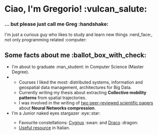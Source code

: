 <h1>Ciao, I'm Gregorio! :vulcan_salute: </h1>
<h3>... but please just call me Greg :handshake:</h3>

<p>I'm just a curious guy who likes to study and learn new things :nerd_face:, not only programming related :computer:</p>

<h2>Some facts about me :ballot_box_with_check:</h2>
<ul>
    <li>I'm about to graduate :man_student: in Computer Science (Master Degree).<li>
    <ul>
        <li>Courses I liked the most: distributed systems, information and geospatial data management, architectures for Big Data.</li>
        <li>Currently writing my thesis about extracting <b>Collective mobility patterns</b> from spatial trajectories.</li>
        <li>I was involved in the writing of <a href="https://scholar.google.com/citations?hl=en&user=q7-hjoYAAAAJ">two peer-reviewed scientific papers</a> about <b>Neural Networks compression</b>.</li>
    </ul>
    <li>I'm a Junior naked eyes stargazer :eye::star:</li>
    <ul> 
        <li>Favourite constellations: <a href="https://en.wikipedia.org/wiki/Cygnus_(constellation)">Cygnus</a> :swan: and <a href="https://en.wikipedia.org/wiki/Draco_(constellation)">Draco</a> :dragon:</li>
        <li><a href="https://it.m.wikibooks.org/wiki/Osservare_il_cielo">Useful resource</a> in Italian.</li>
    </ul>
</ul>

<!---
gregcs/gregcs is a ✨ special ✨ repository because its `README.md` (this file) appears on your GitHub profile.
You can click the Preview link to take a look at your changes.
--->
